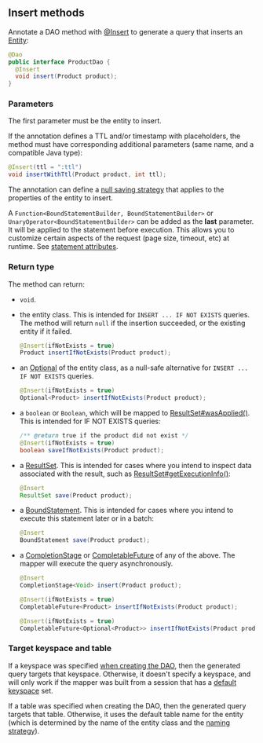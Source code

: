 <!--
Licensed to the Apache Software Foundation (ASF) under one
or more contributor license agreements.  See the NOTICE file
distributed with this work for additional information
regarding copyright ownership.  The ASF licenses this file
to you under the Apache License, Version 2.0 (the
"License"); you may not use this file except in compliance
with the License.  You may obtain a copy of the License at

  http://www.apache.org/licenses/LICENSE-2.0

Unless required by applicable law or agreed to in writing,
software distributed under the License is distributed on an
"AS IS" BASIS, WITHOUT WARRANTIES OR CONDITIONS OF ANY
KIND, either express or implied.  See the License for the
specific language governing permissions and limitations
under the License.
-->

## Insert methods

Annotate a DAO method with [@Insert] to generate a query that inserts an [Entity](../../entities):

```java
@Dao
public interface ProductDao {
  @Insert
  void insert(Product product);
}
```

### Parameters

The first parameter must be the entity to insert.

If the annotation defines a TTL and/or timestamp with placeholders, the method must have
corresponding additional parameters (same name, and a compatible Java type):

```java
@Insert(ttl = ":ttl")
void insertWithTtl(Product product, int ttl);
```

The annotation can define a [null saving strategy](../null_saving/) that applies to the properties
of the entity to insert.

A `Function<BoundStatementBuilder, BoundStatementBuilder>` or `UnaryOperator<BoundStatementBuilder>`
can be added as the **last** parameter. It will be applied to the statement before execution. This
allows you to customize certain aspects of the request (page size, timeout, etc) at runtime. See
[statement attributes](../statement_attributes/).

### Return type

The method can return:

* `void`.

* the entity class. This is intended for `INSERT ... IF NOT EXISTS` queries. The method will return
  `null` if the insertion succeeded, or the existing entity if it failed.

    ```java
    @Insert(ifNotExists = true)
    Product insertIfNotExists(Product product);
    ```

* an [Optional] of the entity class, as a null-safe alternative for `INSERT ... IF NOT EXISTS`
  queries.

    ```java
    @Insert(ifNotExists = true)
    Optional<Product> insertIfNotExists(Product product);
    ```

* a `boolean` or `Boolean`, which will be mapped to [ResultSet#wasApplied()]. This is intended for
  IF NOT EXISTS queries:

    ```java
    /** @return true if the product did not exist */
    @Insert(ifNotExists = true)
    boolean saveIfNotExists(Product product);
    ```
    
* a [ResultSet]. This is intended for cases where you intend to inspect data associated with the
  result, such as [ResultSet#getExecutionInfo()]:
  
    ```java
    @Insert
    ResultSet save(Product product);
    ```
* a [BoundStatement]. This is intended for cases where you intend to execute this statement later or in a batch:
  
    ```java
    @Insert
    BoundStatement save(Product product);
    ```    
    
* a [CompletionStage] or [CompletableFuture] of any of the above. The mapper will execute the query
  asynchronously.

    ```java
    @Insert
    CompletionStage<Void> insert(Product product);

    @Insert(ifNotExists = true)
    CompletableFuture<Product> insertIfNotExists(Product product);

    @Insert(ifNotExists = true)
    CompletableFuture<Optional<Product>> insertIfNotExists(Product product);
    ```

### Target keyspace and table

If a keyspace was specified [when creating the DAO](../../mapper/#dao-factory-methods), then the
generated query targets that keyspace. Otherwise, it doesn't specify a keyspace, and will only work
if the mapper was built from a session that has a [default keyspace] set.

If a table was specified when creating the DAO, then the generated query targets that table.
Otherwise, it uses the default table name for the entity (which is determined by the name of the
entity class and the [naming strategy](../../entities/#naming-strategy)).

[default keyspace]:             https://docs.datastax.com/en/drivers/java/4.6/com/datastax/oss/driver/api/core/session/SessionBuilder.html#withKeyspace-com.datastax.oss.driver.api.core.CqlIdentifier-
[@Insert]:                      https://docs.datastax.com/en/drivers/java/4.6/com/datastax/oss/driver/api/mapper/annotations/Insert.html
[ResultSet]:                    https://docs.datastax.com/en/drivers/java/4.6/com/datastax/oss/driver/api/core/cql/ResultSet.html
[ResultSet#wasApplied()]:       https://docs.datastax.com/en/drivers/java/4.6/com/datastax/oss/driver/api/core/cql/ResultSet.html#wasApplied--
[ResultSet#getExecutionInfo()]: https://docs.datastax.com/en/drivers/java/4.6/com/datastax/oss/driver/api/core/cql/ResultSet.html#getExecutionInfo--
[BoundStatement]:               https://docs.datastax.com/en/drivers/java/4.6/com/datastax/oss/driver/api/core/cql/BoundStatement.html


[CompletionStage]: https://docs.oracle.com/javase/8/docs/api/java/util/concurrent/CompletionStage.html
[CompletableFuture]: https://docs.oracle.com/javase/8/docs/api/java/util/concurrent/CompletableFuture.html
[Optional]: https://docs.oracle.com/javase/8/docs/api/java/util/Optional.html
